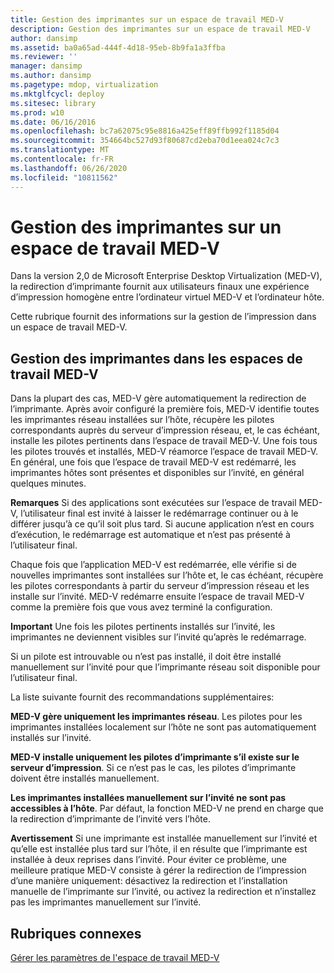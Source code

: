 ```yaml
---
title: Gestion des imprimantes sur un espace de travail MED-V
description: Gestion des imprimantes sur un espace de travail MED-V
author: dansimp
ms.assetid: ba0a65ad-444f-4d18-95eb-8b9fa1a3ffba
ms.reviewer: ''
manager: dansimp
ms.author: dansimp
ms.pagetype: mdop, virtualization
ms.mktglfcycl: deploy
ms.sitesec: library
ms.prod: w10
ms.date: 06/16/2016
ms.openlocfilehash: bc7a62075c95e8816a425eff89ffb992f1185d04
ms.sourcegitcommit: 354664bc527d93f80687cd2eba70d1eea024c7c3
ms.translationtype: MT
ms.contentlocale: fr-FR
ms.lasthandoff: 06/26/2020
ms.locfileid: "10811562"
---
```

# Gestion des imprimantes sur un espace de travail MED-V


Dans la version 2,0 de Microsoft Enterprise Desktop Virtualization (MED-V), la redirection d’imprimante fournit aux utilisateurs finaux une expérience d’impression homogène entre l’ordinateur virtuel MED-V et l’ordinateur hôte.

Cette rubrique fournit des informations sur la gestion de l’impression dans un espace de travail MED-V.

## Gestion des imprimantes dans les espaces de travail MED-V


Dans la plupart des cas, MED-V gère automatiquement la redirection de l’imprimante. Après avoir configuré la première fois, MED-V identifie toutes les imprimantes réseau installées sur l’hôte, récupère les pilotes correspondants auprès du serveur d’impression réseau, et, le cas échéant, installe les pilotes pertinents dans l’espace de travail MED-V. Une fois tous les pilotes trouvés et installés, MED-V réamorce l’espace de travail MED-V. En général, une fois que l’espace de travail MED-V est redémarré, les imprimantes hôtes sont présentes et disponibles sur l’invité, en général quelques minutes.

**Remarques**  Si des applications sont exécutées sur l’espace de travail MED-V, l’utilisateur final est invité à laisser le redémarrage continuer ou à le différer jusqu’à ce qu’il soit plus tard. Si aucune application n’est en cours d’exécution, le redémarrage est automatique et n’est pas présenté à l’utilisateur final.

 

Chaque fois que l’application MED-V est redémarrée, elle vérifie si de nouvelles imprimantes sont installées sur l’hôte et, le cas échéant, récupère les pilotes correspondants à partir du serveur d’impression réseau et les installe sur l’invité. MED-V redémarre ensuite l’espace de travail MED-V comme la première fois que vous avez terminé la configuration.

**Important**  Une fois les pilotes pertinents installés sur l’invité, les imprimantes ne deviennent visibles sur l’invité qu’après le redémarrage.

 

Si un pilote est introuvable ou n’est pas installé, il doit être installé manuellement sur l’invité pour que l’imprimante réseau soit disponible pour l’utilisateur final.

La liste suivante fournit des recommandations supplémentaires:

**MED-V gère uniquement les imprimantes réseau**. Les pilotes pour les imprimantes installées localement sur l’hôte ne sont pas automatiquement installés sur l’invité.

**MED-V installe uniquement les pilotes d’imprimante s’il existe sur le serveur d’impression**. Si ce n’est pas le cas, les pilotes d’imprimante doivent être installés manuellement.

**Les imprimantes installées manuellement sur l’invité ne sont pas accessibles à l’hôte**. Par défaut, la fonction MED-V ne prend en charge que la redirection d’imprimante de l’invité vers l’hôte.

**Avertissement**  Si une imprimante est installée manuellement sur l’invité et qu’elle est installée plus tard sur l’hôte, il en résulte que l’imprimante est installée à deux reprises dans l’invité. Pour éviter ce problème, une meilleure pratique MED-V consiste à gérer la redirection de l’impression d’une manière uniquement: désactivez la redirection et l’installation manuelle de l’imprimante sur l’invité, ou activez la redirection et n’installez pas les imprimantes manuellement sur l’invité.

 

## Rubriques connexes


[Gérer les paramètres de l'espace de travail MED-V](manage-med-v-workspace-settings.md)

 

 





